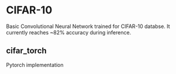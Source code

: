 # CIFAR-10

Basic Convolutional Neural Network trained for CIFAR-10 databse.
It currently reaches ~82% accuracy during inference.

## cifar_torch
Pytorch implementation
